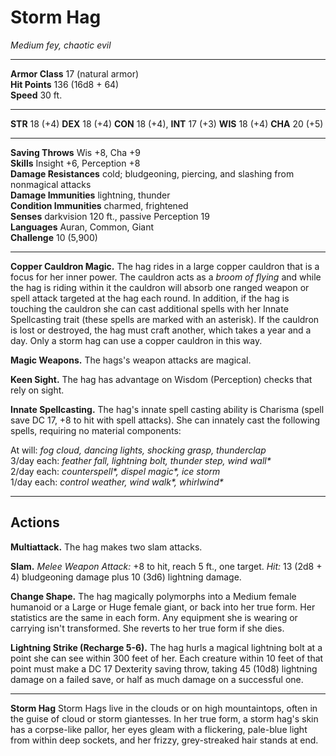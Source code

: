 # Storm Hag

_Medium fey, chaotic evil_

---

**Armor Class** 17 (natural armor)  
**Hit Points** 136 (16d8 + 64)  
**Speed** 30 ft.  

---

**STR** 18 (+4) **DEX** 18 (+4) **CON** 18 (+4), **INT** 17 (+3) **WIS** 18 (+4) **CHA** 20 (+5)

---

**Saving Throws** Wis +8, Cha +9  
**Skills** Insight +6, Perception +8  
**Damage Resistances** cold; bludgeoning, piercing, and slashing from nonmagical attacks  
**Damage Immunities** lightning, thunder  
**Condition Immunities** charmed, frightened  
**Senses** darkvision 120 ft., passive Perception 19  
**Languages** Auran, Common, Giant  
**Challenge** 10 (5,900)  

---

**Copper Cauldron Magic.** The hag rides in a large copper cauldron that is a focus for her inner power. The cauldron acts as a _broom of flying_ and while the hag is riding within it the cauldron will absorb one ranged weapon or spell attack targeted at the hag each round. In addition, if the hag is touching the cauldron she can cast additional spells with her Innate Spellcasting trait (these spells are marked with an asterisk). If the cauldron is lost or destroyed, the hag must craft another, which takes a year and a day. Only a storm hag can use a copper cauldron in this way.

**Magic Weapons.** The hags's weapon attacks are magical.  

**Keen Sight.** The hag has advantage on Wisdom (Perception) checks that rely on sight.  

**Innate Spellcasting.** The hag's innate spell casting ability is Charisma (spell save DC 17, +8 to hit with spell attacks). She can innately cast the following spells, requiring no material components:  

At will: _fog cloud, dancing lights, shocking grasp, thunderclap_  
3/day each: _feather fall, lightning bolt, thunder step, wind wall*_  
2/day each: _counterspell*, dispel magic*, ice storm_  
1/day each: _control weather, wind walk*, whirlwind*_  

---

## Actions

**Multiattack.** The hag makes two slam attacks.

**Slam.** _Melee Weapon Attack:_ +8 to hit, reach 5 ft., one target. _Hit:_ 13 (2d8 + 4) bludgeoning damage plus 10 (3d6) lightning damage.  

**Change Shape.** The hag magically polymorphs into a Medium female humanoid or a Large or Huge female giant, or back into her true form. Her statistics are the same in each form. Any equipment she is wearing or carrying isn't transformed. She reverts to her true form if she dies.

**Lightning Strike (Recharge 5-6).** The hag hurls a magical lightning bolt at a point she can see within 300 feet of her. Each creature within 10 feet of that point must make a DC 17 Dexterity saving throw, taking 45 (10d8) lightning damage on a failed save, or half as much damage on a successful one.

---

**Storm Hag** Storm Hags live in the clouds or on high mountaintops, often in the guise of cloud or storm giantesses. In her true form, a storm hag's skin has a corpse-like pallor, her eyes gleam with a flickering, pale-blue light from within deep sockets, and her frizzy, grey-streaked hair stands at end.
